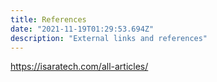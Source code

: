 ```yaml
---
title: References
date: "2021-11-19T01:29:53.694Z"
description: "External links and references"
---
```


https://isaratech.com/all-articles/
